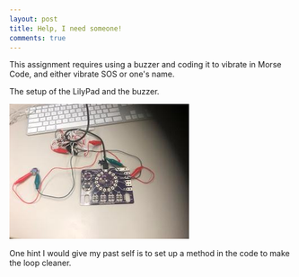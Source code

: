 ```yaml
---
layout: post 
title: Help, I need someone!
comments: true
---
```

This assignment requires using a buzzer and coding it to vibrate in Morse Code, and either vibrate SOS or one's name. 

The setup of the LilyPad and the buzzer. 

![Everything connected with alligtor clips](/img/morse.jpg)

One hint I would give my past self is to set up a method in the code to make the loop cleaner. 

